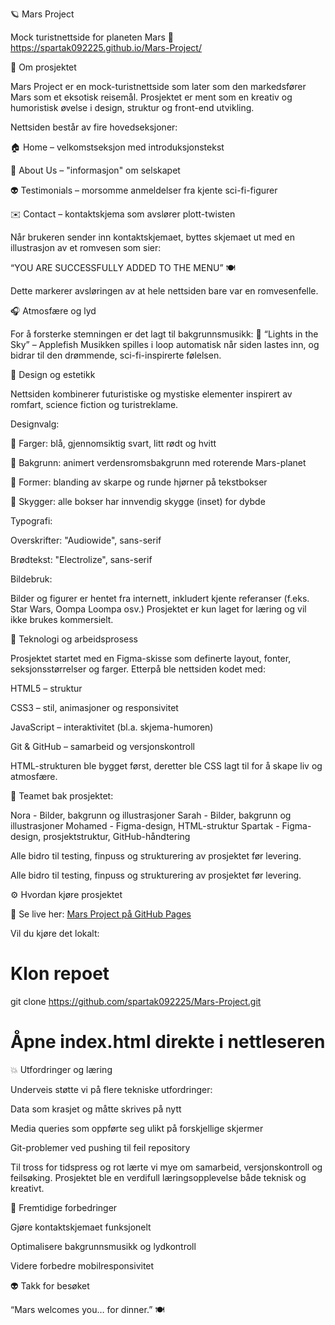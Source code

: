 🪐 Mars Project

Mock turistnettside for planeten Mars
🔗 https://spartak092225.github.io/Mars-Project/





🌌 Om prosjektet

Mars Project er en mock-turistnettside som later som den markedsfører Mars som et eksotisk reisemål.
Prosjektet er ment som en kreativ og humoristisk øvelse i design, struktur og front-end utvikling.

Nettsiden består av fire hovedseksjoner:

🏠 Home – velkomstseksjon med introduksjonstekst

🧬 About Us – "informasjon" om selskapet

👽 Testimonials – morsomme anmeldelser fra kjente sci-fi-figurer

✉️ Contact – kontaktskjema som avslører plott-twisten

Når brukeren sender inn kontaktskjemaet, byttes skjemaet ut med en illustrasjon av et romvesen som sier:

“YOU ARE SUCCESSFULLY ADDED TO THE MENU” 🍽️

Dette markerer avsløringen av at hele nettsiden bare var en romvesenfelle.





🎧 Atmosfære og lyd

For å forsterke stemningen er det lagt til bakgrunnsmusikk:
🎵 “Lights in the Sky” – Applefish
Musikken spilles i loop automatisk når siden lastes inn, og bidrar til den drømmende, sci-fi-inspirerte følelsen.





🎨 Design og estetikk

Nettsiden kombinerer futuristiske og mystiske elementer inspirert av romfart, science fiction og turistreklame.

Designvalg:

🎨 Farger: blå, gjennomsiktig svart, litt rødt og hvitt

🌠 Bakgrunn: animert verdensromsbakgrunn med roterende Mars-planet

🧱 Former: blanding av skarpe og runde hjørner på tekstbokser

🌌 Skygger: alle bokser har innvendig skygge (inset) for dybde

Typografi:

Overskrifter: "Audiowide", sans-serif

Brødtekst: "Electrolize", sans-serif

Bildebruk:

Bilder og figurer er hentet fra internett, inkludert kjente referanser (f.eks. Star Wars, Oompa Loompa osv.)
Prosjektet er kun laget for læring og vil ikke brukes kommersielt.





🧠 Teknologi og arbeidsprosess

Prosjektet startet med en Figma-skisse som definerte layout, fonter, seksjonsstørrelser og farger.
Etterpå ble nettsiden kodet med:

HTML5 – struktur

CSS3 – stil, animasjoner og responsivitet

JavaScript – interaktivitet (bl.a. skjema-humoren)

Git & GitHub – samarbeid og versjonskontroll

HTML-strukturen ble bygget først, deretter ble CSS lagt til for å skape liv og atmosfære.




👥 Teamet bak prosjektet:

Nora - Bilder, bakgrunn og illustrasjoner
Sarah - Bilder, bakgrunn og illustrasjoner
Mohamed - Figma-design, HTML-struktur
Spartak - Figma-design, prosjektstruktur, GitHub-håndtering

Alle bidro til testing, finpuss og strukturering av prosjektet før levering.

Alle bidro til testing, finpuss og strukturering av prosjektet før levering.

⚙️ Hvordan kjøre prosjektet

🔗 Se live her: [Mars Project på GitHub Pages](https://spartak092225.github.io/Mars-Project/)

Vil du kjøre det lokalt:

# Klon repoet
git clone https://github.com/spartak092225/Mars-Project.git

# Åpne index.html direkte i nettleseren





💥 Utfordringer og læring

Underveis støtte vi på flere tekniske utfordringer:

Data som krasjet og måtte skrives på nytt

Media queries som oppførte seg ulikt på forskjellige skjermer

Git-problemer ved pushing til feil repository

Til tross for tidspress og rot lærte vi mye om samarbeid, versjonskontroll og feilsøking.
Prosjektet ble en verdifull læringsopplevelse både teknisk og kreativt.





🚀 Fremtidige forbedringer

Gjøre kontaktskjemaet funksjonelt

Optimalisere bakgrunnsmusikk og lydkontroll

Videre forbedre mobilresponsivitet


👽 Takk for besøket

“Mars welcomes you… for dinner.” 🍽️
